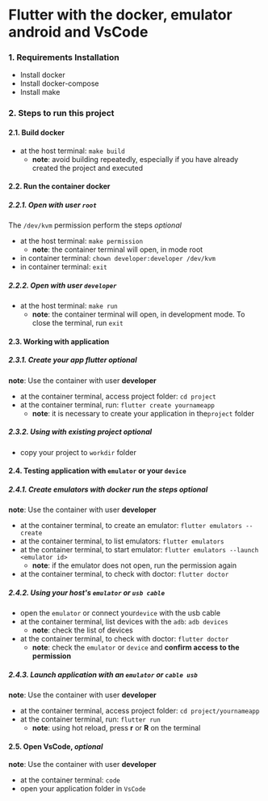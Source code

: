 # Flutter with the docker, emulator android and VsCode

### 1. Requirements Installation
* Install docker
* Install docker-compose
* Install make

### 2.  Steps to run this project
#### 2.1. Build docker
* at the host terminal: `make build`
    * **note**: avoid building repeatedly, especially if you have already created the project and executed    

#### 2.2. Run the container docker
##### 2.2.1. Open with user `root` 
The `/dev/kvm` permission perform the steps *optional*
* at the host terminal: `make permission`
    * **note**: the container terminal will open, in mode root  
* in container terminal: `chown developer:developer /dev/kvm`
* in container terminal: `exit`
                                   
##### 2.2.2. Open with user `developer` 
* at the host terminal: `make run`
    * **note**: the container terminal will open, in development mode. To close the terminal, run `exit`

#### 2.3. Working with application
##### 2.3.1. Create your app flutter *optional*
**note**: Use the container with user **developer**
* at the container terminal, access project folder: `cd project`
* at the container terminal, run: `flutter create yournameapp`
    * **note**: it is necessary to create your application in the`project` folder

##### 2.3.2. Using with existing project *optional*
* copy your project to `workdir` folder 
     
#### 2.4. Testing application with `emulator` or your `device`       
##### 2.4.1. Create emulators with docker run the steps *optional*
**note**: Use the container with user **developer**
* at the container terminal, to create an emulator: `flutter emulators --create`
* at the container terminal, to list emulators: `flutter emulators`
* at the container terminal, to start emulator: `flutter emulators --launch <emulator id>`
    * **note**: if the emulator does not open, run the permission again
* at the container terminal, to check with doctor: `flutter doctor`

##### 2.4.2. Using your host's `emulator` or  `usb cable`
* open the `emulator` or connect your`device` with the  usb cable
* at the container terminal, list devices with the `adb`: `adb devices`
    * **note**: check the list of devices
* at the container terminal, to check with doctor: `flutter doctor`
    * **note**: check the `emulator` or `device` and **confirm access to the permission**
    
##### 2.4.3. Launch application with an `emulator` or `cable usb`
**note**: Use the container with user **developer**   
* at the container terminal, access project folder: `cd project/yournameapp`
* at the container terminal, run: `flutter run`
    * **note**: using hot reload, press **r** or **R** on the terminal
        
        
#### 2.5. Open VsCode, *optional*
**note**: Use the container with user **developer**   
* at the container terminal: `code`
* open your application folder in `VsCode`